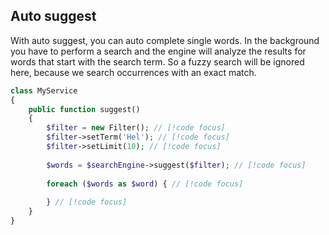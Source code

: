## Auto suggest

With auto suggest, you can auto complete single words. In the background you have to perform a search and the engine will 
analyze the results for words that start with the search term. So a fuzzy search will be ignored here, because we search occurrences
with an exact match.

```php
class MyService
{
    public function suggest() 
    {
        $filter = new Filter(); // [!code focus]
        $filter->setTerm('Hel'); // [!code focus]
        $filter->setLimit(10); // [!code focus]
        
        $words = $searchEngine->suggest($filter); // [!code focus]
        
        foreach ($words as $word) { // [!code focus]
            
        } // [!code focus]
    }
}


```